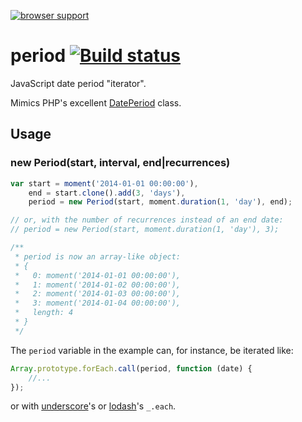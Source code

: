 [![browser support](https://ci.testling.com/smhg/date-period.png)](https://ci.testling.com/smhg/date-period)

period [![Build status](https://api.travis-ci.org/smhg/date-period.png)](https://travis-ci.org/smhg/date-period)
======
JavaScript date period "iterator".

Mimics PHP's excellent [DatePeriod](http://www.php.net/manual/en/class.dateperiod.php) class.

## Usage
### new Period(start, interval, end|recurrences)
```javascript
var start = moment('2014-01-01 00:00:00'),
	end = start.clone().add(3, 'days'),
	period = new Period(start, moment.duration(1, 'day'), end);

// or, with the number of recurrences instead of an end date:
// period = new Period(start, moment.duration(1, 'day'), 3);

/**
 * period is now an array-like object:
 * {
 *   0: moment('2014-01-01 00:00:00'),
 *   1: moment('2014-01-02 00:00:00'),
 *   2: moment('2014-01-03 00:00:00'),
 *   3: moment('2014-01-04 00:00:00'),
 *   length: 4
 * }
 */
```
The `period` variable in the example can, for instance, be iterated like:
```javascript
Array.prototype.forEach.call(period, function (date) {
	//...
});
```
or with [underscore](http://underscorejs.org)'s or [lodash](http://lodash.com)'s `_.each`.
